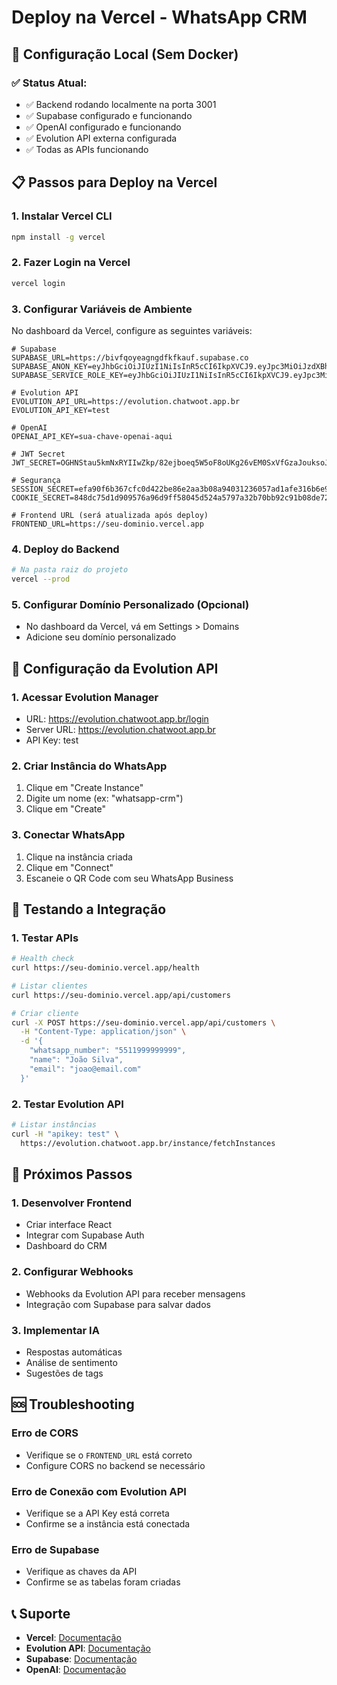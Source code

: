 # Deploy na Vercel - WhatsApp CRM

## 🚀 **Configuração Local (Sem Docker)**

### ✅ **Status Atual:**
- ✅ Backend rodando localmente na porta 3001
- ✅ Supabase configurado e funcionando
- ✅ OpenAI configurado e funcionando
- ✅ Evolution API externa configurada
- ✅ Todas as APIs funcionando

## 📋 **Passos para Deploy na Vercel**

### 1. **Instalar Vercel CLI**
```bash
npm install -g vercel
```

### 2. **Fazer Login na Vercel**
```bash
vercel login
```

### 3. **Configurar Variáveis de Ambiente**
No dashboard da Vercel, configure as seguintes variáveis:

```env
# Supabase
SUPABASE_URL=https://bivfqoyeagngdfkfkauf.supabase.co
SUPABASE_ANON_KEY=eyJhbGciOiJIUzI1NiIsInR5cCI6IkpXVCJ9.eyJpc3MiOiJzdXBhYmFzZSIsInJlZiI6ImJpdmZxb3llYWduZ2Rma2ZrYXVmIiwicm9sZSI6ImFub24iLCJpYXQiOjE3NTQwOTQ1NjYsImV4cCI6MjA2OTY3MDU2Nn0.D0PerAxZWiH0ZSr4D_VcXpibBsd6Lj3GB_5TdWcP_Po
SUPABASE_SERVICE_ROLE_KEY=eyJhbGciOiJIUzI1NiIsInR5cCI6IkpXVCJ9.eyJpc3MiOiJzdXBhYmFzZSIsInJlZiI6ImJpdmZxb3llYWduZ2Rma2ZrYXVmIiwicm9sZSI6InNlcnZpY2Vfcm9sZSIsImlhdCI6MTc1NDA5NDU2NiwiZXhwIjoyMDY5NjcwNTY2fQ.P_OSD12uv40PX9aTqgRCk31PreNZcJvw9HhMx7xsCcE

# Evolution API
EVOLUTION_API_URL=https://evolution.chatwoot.app.br
EVOLUTION_API_KEY=test

# OpenAI
OPENAI_API_KEY=sua-chave-openai-aqui

# JWT Secret
JWT_SECRET=OGHNStau5kmNxRYIIwZkp/82ejboeq5W5oF8oUKg26vEM0SxVfGzaJouksoJCVnTWy1QSXLcQ212yQZsB5L6YA==

# Segurança
SESSION_SECRET=efa90f6b367cfc0d422be86e2aa3b08a94031236057ad1afe316b6e9f183386b
COOKIE_SECRET=848dc75d1d909576a96d9ff58045d524a5797a32b70bb92c91b08de72a6eff8c

# Frontend URL (será atualizada após deploy)
FRONTEND_URL=https://seu-dominio.vercel.app
```

### 4. **Deploy do Backend**
```bash
# Na pasta raiz do projeto
vercel --prod
```

### 5. **Configurar Domínio Personalizado (Opcional)**
- No dashboard da Vercel, vá em Settings > Domains
- Adicione seu domínio personalizado

## 🔧 **Configuração da Evolution API**

### 1. **Acessar Evolution Manager**
- URL: https://evolution.chatwoot.app.br/login
- Server URL: https://evolution.chatwoot.app.br
- API Key: test

### 2. **Criar Instância do WhatsApp**
1. Clique em "Create Instance"
2. Digite um nome (ex: "whatsapp-crm")
3. Clique em "Create"

### 3. **Conectar WhatsApp**
1. Clique na instância criada
2. Clique em "Connect"
3. Escaneie o QR Code com seu WhatsApp Business

## 📱 **Testando a Integração**

### 1. **Testar APIs**
```bash
# Health check
curl https://seu-dominio.vercel.app/health

# Listar clientes
curl https://seu-dominio.vercel.app/api/customers

# Criar cliente
curl -X POST https://seu-dominio.vercel.app/api/customers \
  -H "Content-Type: application/json" \
  -d '{
    "whatsapp_number": "5511999999999",
    "name": "João Silva",
    "email": "joao@email.com"
  }'
```

### 2. **Testar Evolution API**
```bash
# Listar instâncias
curl -H "apikey: test" \
  https://evolution.chatwoot.app.br/instance/fetchInstances
```

## 🎯 **Próximos Passos**

### 1. **Desenvolver Frontend**
- Criar interface React
- Integrar com Supabase Auth
- Dashboard do CRM

### 2. **Configurar Webhooks**
- Webhooks da Evolution API para receber mensagens
- Integração com Supabase para salvar dados

### 3. **Implementar IA**
- Respostas automáticas
- Análise de sentimento
- Sugestões de tags

## 🆘 **Troubleshooting**

### **Erro de CORS**
- Verifique se o `FRONTEND_URL` está correto
- Configure CORS no backend se necessário

### **Erro de Conexão com Evolution API**
- Verifique se a API Key está correta
- Confirme se a instância está conectada

### **Erro de Supabase**
- Verifique as chaves da API
- Confirme se as tabelas foram criadas

## 📞 **Suporte**

- **Vercel**: [Documentação](https://vercel.com/docs)
- **Evolution API**: [Documentação](https://doc.evolution-api.com)
- **Supabase**: [Documentação](https://supabase.com/docs)
- **OpenAI**: [Documentação](https://platform.openai.com/docs) 